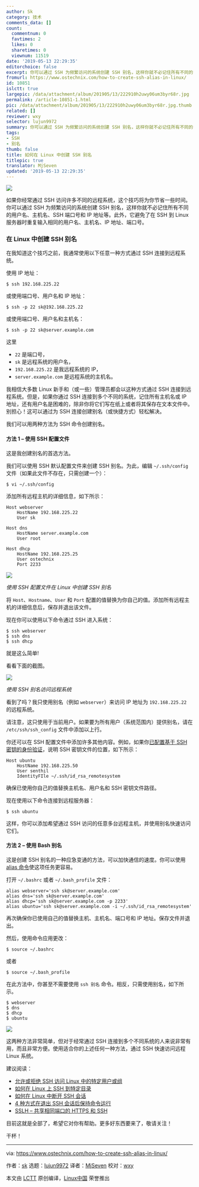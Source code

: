 ```yaml
---
author: Sk
category: 技术
comments_data: []
count:
  commentnum: 0
  favtimes: 2
  likes: 0
  sharetimes: 0
  viewnum: 11519
date: '2019-05-13 22:29:35'
editorchoice: false
excerpt: 你可以通过 SSH 为频繁访问的系统创建 SSH 别名，这样你就不必记住所有不同的用户名、主机名、SSH 端口号和 IP 地址等。
fromurl: https://www.ostechnix.com/how-to-create-ssh-alias-in-linux/
id: 10851
islctt: true
largepic: /data/attachment/album/201905/13/222910h2uwy06um3byr68r.jpg
permalink: /article-10851-1.html
pic: /data/attachment/album/201905/13/222910h2uwy06um3byr68r.jpg.thumb.jpg
related: []
reviewer: wxy
selector: lujun9972
summary: 你可以通过 SSH 为频繁访问的系统创建 SSH 别名，这样你就不必记住所有不同的用户名、主机名、SSH 端口号和 IP 地址等。
tags:
- SSH
- 别名
thumb: false
title: 如何在 Linux 中创建 SSH 别名
titlepic: true
translator: MjSeven
updated: '2019-05-13 22:29:35'
---
```


![](/data/attachment/album/201905/13/222910h2uwy06um3byr68r.jpg)


如果你经常通过 SSH 访问许多不同的远程系统，这个技巧将为你节省一些时间。你可以通过 SSH 为频繁访问的系统创建 SSH 别名，这样你就不必记住所有不同的用户名、主机名、SSH 端口号和 IP 地址等。此外，它避免了在 SSH 到 Linux 服务器时重复输入相同的用户名、主机名、IP 地址、端口号。


### 在 Linux 中创建 SSH 别名


在我知道这个技巧之前，我通常使用以下任意一种方式通过 SSH 连接到远程系统。


使用 IP 地址：



```
$ ssh 192.168.225.22
```

或使用端口号、用户名和 IP 地址：



```
$ ssh -p 22 sk@192.168.225.22
```

或使用端口号、用户名和主机名：



```
$ ssh -p 22 sk@server.example.com
```

这里


* `22` 是端口号，
* `sk` 是远程系统的用户名，
* `192.168.225.22` 是我远程系统的 IP，
* `server.example.com` 是远程系统的主机名。


我相信大多数 Linux 新手和（或一些）管理员都会以这种方式通过 SSH 连接到远程系统。但是，如果你通过 SSH 连接到多个不同的系统，记住所有主机名或 IP 地址，还有用户名是困难的，除非你将它们写在纸上或者将其保存在文本文件中。别担心！这可以通过为 SSH 连接创建别名（或快捷方式）轻松解决。


我们可以用两种方法为 SSH 命令创建别名。


#### 方法 1 – 使用 SSH 配置文件


这是我创建别名的首选方法。


我们可以使用 SSH 默认配置文件来创建 SSH 别名。为此，编辑 `~/.ssh/config` 文件（如果此文件不存在，只需创建一个）：



```
$ vi ~/.ssh/config
```

添加所有远程主机的详细信息，如下所示：



```
Host webserver
    HostName 192.168.225.22
    User sk

Host dns
    HostName server.example.com
    User root

Host dhcp
    HostName 192.168.225.25
    User ostechnix
    Port 2233
```

![](/data/attachment/album/201905/13/222936jr7okl7907i7eo8o.png)


*使用 SSH 配置文件在 Linux 中创建 SSH 别名*


将 `Host`、`Hostname`、`User` 和 `Port` 配置的值替换为你自己的值。添加所有远程主机的详细信息后，保存并退出该文件。


现在你可以使用以下命令通过 SSH 进入系统：



```
$ ssh webserver
$ ssh dns
$ ssh dhcp
```

就是这么简单!


看看下面的截图。


![](/data/attachment/album/201905/13/222937vzymmddmkzdfz2da.png)


*使用 SSH 别名访问远程系统*


看到了吗？我只使用别名（例如 `webserver`）来访问 IP 地址为 `192.168.225.22` 的远程系统。


请注意，这只使用于当前用户。如果要为所有用户（系统范围内）提供别名，请在 `/etc/ssh/ssh_config` 文件中添加以上行。


你还可以在 SSH 配置文件中添加许多其他内容。例如，如果你[已配置基于 SSH 密钥的身份验证](https://www.ostechnix.com/configure-ssh-key-based-authentication-linux/)，说明 SSH 密钥文件的位置，如下所示：



```
Host ubuntu
    HostName 192.168.225.50
    User senthil
    IdentityFIle ~/.ssh/id_rsa_remotesystem
```

确保已使用你自己的值替换主机名、用户名和 SSH 密钥文件路径。


现在使用以下命令连接到远程服务器：



```
$ ssh ubuntu
```

这样，你可以添加希望通过 SSH 访问的任意多台远程主机，并使用别名快速访问它们。


#### 方法 2 – 使用 Bash 别名


这是创建 SSH 别名的一种应急变通的方法，可以加快通信的速度。你可以使用 [alias 命令](https://www.ostechnix.com/the-alias-and-unalias-commands-explained-with-examples/)使这项任务更容易。


打开 `~/.bashrc` 或者 `~/.bash_profile` 文件：



```
alias webserver='ssh sk@server.example.com'
alias dns='ssh sk@server.example.com'
alias dhcp='ssh sk@server.example.com -p 2233'
alias ubuntu='ssh sk@server.example.com -i ~/.ssh/id_rsa_remotesystem'
```

再次确保你已使用自己的值替换主机、主机名、端口号和 IP 地址。保存文件并退出。


然后，使用命令应用更改：



```
$ source ~/.bashrc
```

或者



```
$ source ~/.bash_profile
```

在此方法中，你甚至不需要使用 `ssh 别名` 命令。相反，只需使用别名，如下所示。



```
$ webserver
$ dns
$ dhcp
$ ubuntu
```

![](/data/attachment/album/201905/13/222939ru43vahbbbrbbhgd.png)


这两种方法非常简单，但对于经常通过 SSH 连接到多个不同系统的人来说非常有用，而且非常方便。使用适合你的上述任何一种方法，通过 SSH 快速访问远程 Linux 系统。


建议阅读：


* [允许或拒绝 SSH 访问 Linux 中的特定用户或组](https://www.ostechnix.com/allow-deny-ssh-access-particular-user-group-linux/)
* [如何在 Linux 上 SSH 到特定目录](https://www.ostechnix.com/how-to-ssh-into-a-particular-directory-on-linux/)
* [如何在 Linux 中断开 SSH 会话](https://www.ostechnix.com/how-to-stop-ssh-session-from-disconnecting-in-linux/)
* [4 种方式在退出 SSH 会话后保持命令运行](https://www.ostechnix.com/4-ways-keep-command-running-log-ssh-session/)
* [SSLH – 共享相同端口的 HTTPS 和 SSH](https://www.ostechnix.com/sslh-share-port-https-ssh/)


目前这就是全部了，希望它对你有帮助。更多好东西要来了，敬请关注！


干杯！




---


via: <https://www.ostechnix.com/how-to-create-ssh-alias-in-linux/>


作者：[sk](https://www.ostechnix.com/author/sk/) 选题：[lujun9972](https://github.com/lujun9972) 译者：[MjSeven](https://github.com/MjSeven) 校对：[wxy](https://github.com/wxy)


本文由 [LCTT](https://github.com/LCTT/TranslateProject) 原创编译，[Linux中国](https://linux.cn/) 荣誉推出